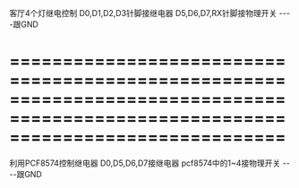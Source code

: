客厅4个灯继电控制
D0,D1,D2,D3针脚接继电器
D5,D6,D7,RX针脚接物理开关 ----跟GND




==================================================================================================================================
==================================================================================================================================

利用PCF8574控制继电器
D0,D5,D6,D7接继电器
pcf8574中的1~4接物理开关 ----跟GND
